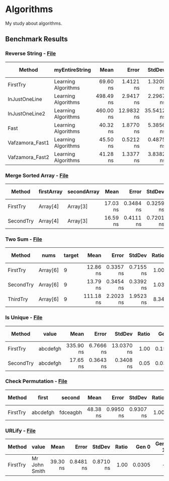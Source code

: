 # Algorithms

My study about algorithms.

## Benchmark Results

### Reverse String - [File](src/Algorithms/ArraysAndStrings/ReverseString.cs)

|          Method |      myEntireString |      Mean |      Error |     StdDev |    Median | Ratio | RatioSD |  Gen 0 | Gen 1 | Gen 2 | Allocated |
|---------------- |-------------------- |----------:|-----------:|-----------:|----------:|------:|--------:|-------:|------:|------:|----------:|
|        FirstTry | Learning Algorithms |  69.60 ns |  1.4121 ns |  1.3209 ns |  70.38 ns |  1.00 |    0.00 | 0.0418 |     - |     - |     176 B |
|   InJustOneLine | Learning Algorithms | 498.49 ns |  2.9417 ns |  2.2967 ns | 498.74 ns |  7.19 |    0.15 | 0.2012 |     - |     - |     848 B |
|  InJustOneLine2 | Learning Algorithms | 460.00 ns | 12.9832 ns | 35.5412 ns | 443.08 ns |  7.20 |    0.54 | 0.1020 |     - |     - |     432 B |
|            Fast | Learning Algorithms |  40.32 ns |  1.8770 ns |  5.3856 ns |  38.60 ns |  0.55 |    0.05 | 0.0305 |     - |     - |     128 B |
| Vafzamora_Fast1 | Learning Algorithms |  45.50 ns |  0.5212 ns |  0.4875 ns |  45.55 ns |  0.65 |    0.01 | 0.0305 |     - |     - |     128 B |
| Vafzamora_Fast2 | Learning Algorithms |  41.28 ns |  1.3377 ns |  3.8382 ns |  39.22 ns |  0.64 |    0.07 | 0.0305 |     - |     - |     128 B |

### Merge Sorted Array - [File](src/Algorithms/ArraysAndStrings/MergeSortedArray.cs)

|    Method | firstArray | secondArray |     Mean |     Error |    StdDev |   Median | Ratio | RatioSD |  Gen 0 | Gen 1 | Gen 2 | Allocated |
|---------- |----------- |------------ |---------:|----------:|----------:|---------:|------:|--------:|-------:|------:|------:|----------:|
|  FirstTry |   Array[4] |    Array[3] | 17.03 ns | 0.3484 ns | 0.3259 ns | 17.04 ns |  1.00 |    0.00 | 0.0133 |     - |     - |      56 B |
| SecondTry |   Array[4] |    Array[3] | 16.59 ns | 0.4111 ns | 0.7201 ns | 16.27 ns |  1.00 |    0.06 | 0.0133 |     - |     - |      56 B |

### Two Sum - [File](src/Algorithms/ArraysAndStrings/TwoSum.cs)

|    Method |     nums | target |      Mean |     Error |    StdDev | Ratio | RatioSD |  Gen 0 | Gen 1 | Gen 2 | Allocated |
|---------- |--------- |------- |----------:|----------:|----------:|------:|--------:|-------:|------:|------:|----------:|
|  FirstTry | Array[6] |      9 |  12.86 ns | 0.3357 ns | 0.7155 ns |  1.00 |    0.00 | 0.0076 |     - |     - |      32 B |
| SecondTry | Array[6] |      9 |  13.79 ns | 0.3454 ns | 0.3392 ns |  1.03 |    0.05 | 0.0076 |     - |     - |      32 B |
|  ThirdTry | Array[6] |      9 | 111.18 ns | 2.2023 ns | 1.9523 ns |  8.34 |    0.41 | 0.0533 |     - |     - |     224 B |

### Is Unique - [File](src/Algorithms/ArraysAndStrings/IsUnique.cs)

|    Method |    value |      Mean |     Error |     StdDev | Ratio |  Gen 0 | Gen 1 | Gen 2 | Allocated |
|---------- |--------- |----------:|----------:|-----------:|------:|-------:|------:|------:|----------:|
|  FirstTry | abcdefgh | 335.90 ns | 6.7666 ns | 13.0370 ns |  1.00 | 0.1578 |     - |     - |     664 B |
| SecondTry | abcdefgh |  17.65 ns | 0.3643 ns |  0.3408 ns |  0.05 | 0.0362 |     - |     - |     152 B |

### Check Permutation - [File](src/Algorithms/ArraysAndStrings/CheckPermutation.cs)

|   Method |    first |   second |     Mean |     Error |    StdDev | Ratio |  Gen 0 | Gen 1 | Gen 2 | Allocated |
|--------- |--------- |--------- |---------:|----------:|----------:|------:|-------:|------:|------:|----------:|
| FirstTry | abcdefgh | fdceagbh | 48.38 ns | 0.9950 ns | 0.9307 ns |  1.00 | 0.1277 |     - |     - |     536 B |

### URLify - [File](src/Algorithms/ArraysAndStrings/URLify.cs)

|   Method |             value |     Mean |     Error |    StdDev | Ratio |  Gen 0 | Gen 1 | Gen 2 | Allocated |
|--------- |------------------ |---------:|----------:|----------:|------:|-------:|------:|------:|----------:|
| FirstTry | Mr John Smith     | 39.30 ns | 0.8481 ns | 0.8710 ns |  1.00 | 0.0305 |     - |     - |     128 B |